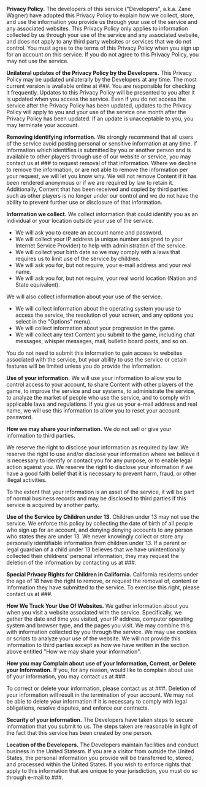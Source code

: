 <b>Privacy Policy.</b>
The developers of this service ("Developers", a.k.a. Zane Wagner) have adopted this Privacy Policy to explain how we collect, store, and use the information you provide us through your use of the service and any associated websites. This Privacy Policy only applies to information collected by us through your use of the service and any associated website, and does not apply to any third party websites or services that we do not control. You must agree to the terms of this Privacy Policy when you sign up for an account on this service. If you do not agree to this Privacy Policy, you may not use the service.

<b>Unilateral updates of the Privacy Policy by the Developers.</b>
This Privacy Policy may be updated unilaterally by the Developers at any time. The most current version is available online at ###. You are responsible for checking it frequently. Updates to this Privacy Policy will be presented to you after it is updated when you access the service. Even if you do not access the service after the Privacy Policy has been updated, updates to the Privacy Policy will apply to you and your use of the service one month after the Privacy Policy has been updated. If an update is unacceptable to you, you may terminate your account.

<b>Removing identifying information.</b>
We strongly recommend that all users of the service avoid posting personal or sensitive information at any time. If information which identifies is submitted by you or another person and is available to other players through use of our website or service, you may contact us at ### to request removal of that information. Where we decline to remove the information, or are not able to remove the information per your request, we will let you know why. We will not remove Content if it has been rendered anonymous or if we are required by law to retain it. Additionally, Content that has been received and copied by third parties such as other players is no longer under our control and we do not have the ability to prevent further use or disclosure of that information. 

<b>Information we collect.</b>
We collect information that could identify you as an individual or your location outside your use of the service.
* We will ask you to create an account name and password.
* We will collect your IP address (a unique number assigned to your Internet Service Provider) to help with administration of the service.
* We will collect your birth date so we may comply with a laws that requires us to limit use of the service by children.
* We will ask you for, but not require, your e-mail address and your real name.
* We will ask you for, but not require, your real world location (Nation and State equivalent).

We will also collect information about your use of the service.
* We will collect information about the operating system you use to access the service, the resolution of your screen, and any options you select in the "Options" menu).
* We will collect information about your progression in the game.
* We will collect any text Content you submit to the game, including chat messages, whisper messages, mail, bulletin board posts, and so on.

You do not need to submit this information to gain access to websites associated with the service, but your ability to use the service or cetain features will be limited unless you do provide the information.

<b>Use of your information.</b>
We will use your information to allow you to control access to your account, to share Content with other players of the game, to improve the service and our systems, to administrate the service, to analyze the market of people who use the service, and to comply with applicable laws and regulations. If you give us your e-mail address and real name, we will use this information to allow you to reset your account password.

<b>How we may share your information.</b>
We do not sell or give your information to third parties.

We reserve the right to disclose your information as required by law. We reserve the right to use and/or disclose your information where we believe it is necessary to identify or contact you for any purpose, or to enable legal action against you. We reserve the right to disclose your information if we have a good faith belief that it is necessary to prevent harm, fraud, or other illegal activities.

To the extent that your information is an asset of the service, it will be part of normal business records and may be disclosed to third parties if this service is acquired by another party.

<b>Use of the Service by Children under 13.</b>
Children under 13 may not use the service. We enforce this policy by collecting the date of birth of all people who sign up for an account, and denying denying accounts to any person who states they are under 13. We never knowingly collect or store any personally identifiable information from children under 13. If a parent or legal guardian of a child under 13 believes that we have unintentionally collected their childrens’ personal information, they may request the deletion of the information by contacting us at ###.

<b>Special Privacy Rights for Children in California.</b>
California residents under the age of 18 have the right to remove, or request the removal of, content or information they have submitted to the service. To exercise this right, please contact us at ###.

<b>How We Track Your Use Of Websites.</b>
We gather information about you when you visit a website associated with the service. Specifically, we gather the date and time you visited, your IP address, computer operating system and browser type, and the pages you visit. We may combine this with information collected by you through the service. We may use cookies or scripts to analyze your use of the website. We will not provide this information to third parties except as how we have written in the section above entitled "How we may share your information".

<b>How you may Complain about use of your Information, Correct, or Delete your Information.</b>
If you, for any reason, would like to complain about use of your information, you may contact us at ###.

To correct or delete your information, please contact us at ###. Deletion of your information will result in the termination of your account. We may not be able to delete your information if it is necessary to comply with legal obligations, resolve disputes, and enforce our contracts.

<b>Security of your information.</b>
The Developers have taken steps to secure information that you submit to us. The steps taken are reasonable in light of the fact that this service has been created by one person.

<b>Location of the Developers.</b>
The Developers maintain facilities and conduct business in the United Statesm. If you are a visitor from outside the United States, the personal information you provide will be transferred to, stored, and processed within the United States. If you wish to enforce rights that apply to this information that are unique to your jurisdiction, you must do so through e-mail to ###.
